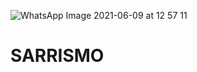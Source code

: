 ![WhatsApp Image 2021-06-09 at 12 57 11](https://user-images.githubusercontent.com/104976033/168025930-1935feaa-4181-4cd3-8119-f2dc08935704.jpeg)
# SARRISMO
